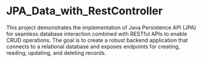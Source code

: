 # JPA_Data_with_RestController
This project demonstrates the implementation of Java Persistence API (JPA) for seamless database interaction combined with RESTful APIs to enable CRUD operations. The goal is to create a robust backend application that connects to a relational database and exposes endpoints for creating, reading, updating, and deleting records.
